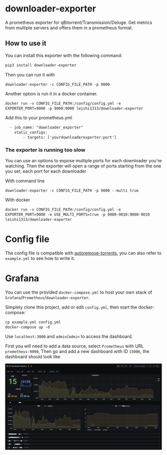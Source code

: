 # downloader-exporter

A prometheus exporter for qBitorrent/Transmission/Deluge. Get metrics from multiple servers and offers them in a prometheus format.


## How to use it

You can install this exporter with the following command:

```bash
pip3 install downloader-exporter
```

Then you can run it with

```
downloader-exporter -c CONFIG_FILE_PATH -p 9000
```

Another option is run it in a docker container.

```
docker run -v CONFIG_FILE_PATH:/config/config.yml -e EXPORTER_PORT=9000 -p 9000:9000 leishi1313/downloader-exporter
```
Add this to your prometheus.yml
```
  - job_name: "downloader_exporter"
    static_configs:
        - targets: ['yourdownloaderexporter:port']
```

### The exporter is running too slow

You can use an options to expose multiple ports for each downloader you're watching. Then the exporter will open a range of ports starting from the one you set, each port for each downloader

With command line
```
downloader-exporter -c CONFIG_FILE_PATH -p 9000 --multi true
```

With docker
```
docker run -v CONFIG_FILE_PATH:/config/config.yml -e EXPORTER_PORT=9000 -e USE_MULTI_PORTS=true -p 9000-9010:9000-9010 leishi1313/downloader-exporter
```

# Config file

The config file is compatible with [autoremove-torrents](https://github.com/jerrymakesjelly/autoremove-torrents), you can also refer to `example.yml` to see how to write it.

# Grafana

You can use the provided `docker-compose.yml` to host your own stack of `Grafana`/`Prometheus`/`downloader-exporter`.

Simplely clone this project, add or edit `config.yml`, then start the docker-compose:

```shell
cp example.yml config.yml
docker-compose up -d
```

Use `localhost:3000` and `admin`/`admin` to access the dashboard.

First you will need to add a data source, select `Prometheus` with URL `prometheus:9090`, Then go and add a new dashboard with ID `15006`, the dashboard should look like

![](./grafana/screenshot.jpg)